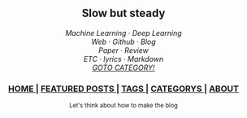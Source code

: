 <p align="center">
  <a href="https://hjunlee91.github.io/">
  </a>
</p>

<h2 align="center">Slow but steady</h4>

<p align="center">
  </a>
    </a>
  <em>
    Machine Learning
    · Deep Learning
  </em>
  <br />
  <em>
    Web
    · Github
    · Blog
  </em>
  <br />
  <em>
    Paper
    · Review
  </em>
  <br />
  <em>
    ETC
    · lyrics
    · Markdown
  </em>
  <br />
  <em>
    <a href="https://hjunlee91.github.io/categories/">
      GOTO CATEGORY!
    </a>
  </em>
</p>

<div align="center">
  <h3>
    <a href="https://hjunlee91.github.io/">
      HOME
    </a>
    <span> | </span>
    <a href="https://hjunlee91.github.io/featured/">
      FEATURED POSTS
    </a>
    <span> | </span>
    <a href="https://hjunlee91.github.io/tags/">
      TAGS
    </a>
    <span> | </span>
    <a href="https://hjunlee91.github.io/categories/">
      CATEGORYS
    </a>
    <span> | </span>
    <a href="https://hjunlee91.github.io/about/">
      ABOUT
    </a>
  </h3>
</div>

<div align="center">
    <sub>Let's think about how to make the blog </sub>
</div>
